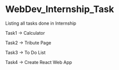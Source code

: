 # WebDev_Internship_Task
Listing all tasks done in Internship

Task1 -> Calculator

Task2 -> Tribute Page

Task3 -> To Do List

Task4 -> Create React Web App
